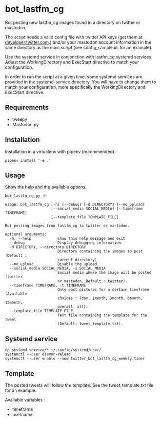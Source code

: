 # bot_lastfm_cg

Bot posting new lastfm_cg images found in a directory on twitter or mastodon.

The script needs a valid config file with twitter API keys (get them at [developer.twitter.com](https://developer.twitter.com).) and/or your mastodon account information in the same directory as the main script (see config_sample.ini for an example).

Use the systemd service in conjonction with lastfm_cg systemd services. Adjust the WorkingDirectory and ExecStart directive to match your configuration.

In order to run the script at a given time, some systemd services are provided in the systemd-service directory. You will have to change them to match your configuration, more specifically the WorkingDirectory and ExecStart directive.

## Requirements

- tweepy
- Mastodon.py

## Installation

Installation in a virtualenv with pipenv (recommended) :

```
pipenv install '-e .'
```

## Usage

Show the help and the available options.

```
bot_lastfm_cg.py -h
```

```
usage: bot_lastfm_cg [-h] [--debug] [-d DIRECTORY] [--no_upload]
                     [--social_media SOCIAL_MEDIA] [--timeframe TIMEFRAME]
                     [--template_file TEMPLATE_FILE]

Bot posting images from lastfm_cg to twitter or mastodon.

optional arguments:
  -h, --help            show this help message and exit
  --debug               Display debugging information.
  -d DIRECTORY, --directory DIRECTORY
                        Directory containing the images to post (Default :
                        current directory).
  --no_upload           Disable the upload.
  --social_media SOCIAL_MEDIA, -s SOCIAL_MEDIA
                        Social media where the image will be posted (twitter
                        or mastodon. Default : twitter).
  --timeframe TIMEFRAME, -t TIMEFRAME
                        Only post pictures for a certain timeframe (Available
                        choices : 7day, 1month, 3month, 6month, 12month,
                        overall, all).
  --template_file TEMPLATE_FILE
                        Text file containing the template for the tweet
                        (Default: tweet_template.txt).
```

## Systemd service

```
cp systemd-service/* ~/.config/systemd/user/
systemctl --user daemon-reload
systemctl --user enable --now twitter_bot_lastfm_cg_weekly.timer
``` 

## Template

The posted tweets will follow the template. See the tweet_template.txt file for an example.

Available variables :

- timeframe
- username
